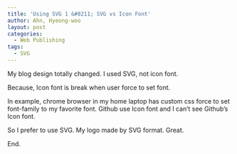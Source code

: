 ```yaml
---
title: 'Using SVG 1 &#8211; SVG vs Icon Font'
author: Ahn, Hyeong-woo
layout: post
categories:
  - Web Publishing
tags:
  - SVG
---
```

My blog design totally changed. I used SVG, not icon font.

Because, Icon font is break when user force to set font.

In example, chrome browser in my home laptop has custom css force to set font-family to my favorite font. Github use Icon font and I can&#8217;t see Github&#8217;s Icon font.

So I prefer to use SVG. My logo made by SVG format. Great.

End.